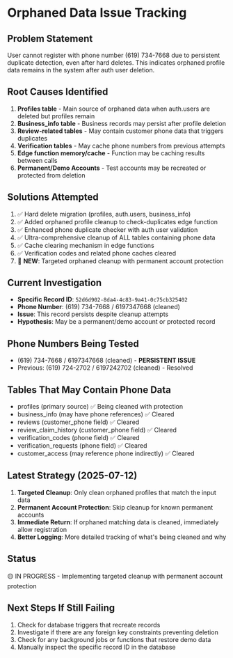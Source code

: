 
# Orphaned Data Issue Tracking

## Problem Statement
User cannot register with phone number (619) 734-7668 due to persistent duplicate detection, even after hard deletes. This indicates orphaned profile data remains in the system after auth user deletion.

## Root Causes Identified
1. **Profiles table** - Main source of orphaned data when auth.users are deleted but profiles remain
2. **Business_info table** - Business records may persist after profile deletion  
3. **Review-related tables** - May contain customer phone data that triggers duplicates
4. **Verification tables** - May cache phone numbers from previous attempts
5. **Edge function memory/cache** - Function may be caching results between calls
6. **Permanent/Demo Accounts** - Test accounts may be recreated or protected from deletion

## Solutions Attempted
1. ✅ Hard delete migration (profiles, auth.users, business_info)
2. ✅ Added orphaned profile cleanup to check-duplicates edge function
3. ✅ Enhanced phone duplicate checker with auth user validation
4. ✅ Ultra-comprehensive cleanup of ALL tables containing phone data
5. ✅ Cache clearing mechanism in edge functions
6. ✅ Verification codes and related phone caches cleared
7. 🔄 **NEW**: Targeted orphaned cleanup with permanent account protection

## Current Investigation
- **Specific Record ID**: `52d6d902-8da4-4c83-9a41-0c75cb325402`
- **Phone Number**: (619) 734-7668 / 6197347668 (cleaned)
- **Issue**: This record persists despite cleanup attempts
- **Hypothesis**: May be a permanent/demo account or protected record

## Phone Numbers Being Tested
- (619) 734-7668 / 6197347668 (cleaned) - **PERSISTENT ISSUE**
- Previous: (619) 724-2702 / 6197242702 (cleaned) - Resolved

## Tables That May Contain Phone Data
- profiles (primary source) ✅ Being cleaned with protection
- business_info (may have phone references) ✅ Cleared
- reviews (customer_phone field) ✅ Cleared
- review_claim_history (customer_phone field) ✅ Cleared
- verification_codes (phone field) ✅ Cleared
- verification_requests (phone field) ✅ Cleared
- customer_access (may reference phone indirectly) ✅ Cleared

## Latest Strategy (2025-07-12)
1. **Targeted Cleanup**: Only clean orphaned profiles that match the input data
2. **Permanent Account Protection**: Skip cleanup for known permanent accounts
3. **Immediate Return**: If orphaned matching data is cleaned, immediately allow registration
4. **Better Logging**: More detailed tracking of what's being cleaned and why

## Status
🟡 IN PROGRESS - Implementing targeted cleanup with permanent account protection

## Next Steps If Still Failing
1. Check for database triggers that recreate records
2. Investigate if there are any foreign key constraints preventing deletion
3. Check for any background jobs or functions that restore demo data
4. Manually inspect the specific record ID in the database
